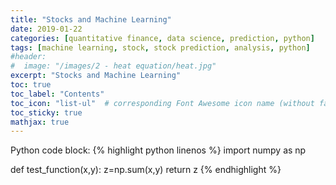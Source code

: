 ```yaml
---
title: "Stocks and Machine Learning"
date: 2019-01-22
categories: [quantitative finance, data science, prediction, python]
tags: [machine learning, stock, stock prediction, analysis, python]
#header:
#  image: "/images/2 - heat equation/heat.jpg"
excerpt: "Stocks and Machine Learning"
toc: true
toc_label: "Contents"
toc_icon: "list-ul"  # corresponding Font Awesome icon name (without fa prefix
toc_sticky: true
mathjax: true
---
```


Python code block:
{% highlight python linenos %}
import numpy as np

def test_function(x,y):
  z=np.sum(x,y)
return z
{% endhighlight %}
